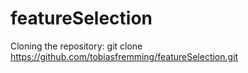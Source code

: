 # featureSelection

Cloning the repository:
git clone https://github.com/tobiasfremming/featureSelection.git